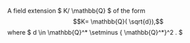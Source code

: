 A field extension $ K/ \mathbb{Q} $ of the form
$$K= \mathbb{Q}( \sqrt{d}),$$ where
$ d \in  \mathbb{Q}^* \setminus { \mathbb{Q}^*}^2 . $
